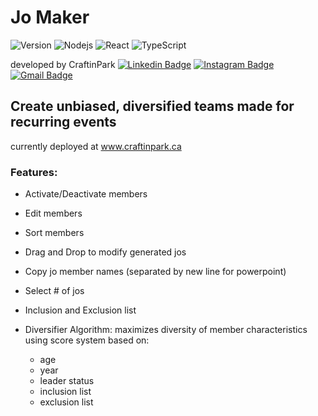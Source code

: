 # Jo Maker
![Version](https://img.shields.io/badge/version-1.1.5-blue)
  ![Nodejs](https://img.shields.io/badge/-Nodejs-black?style=flat-square&logo=Node.js)
![React](https://img.shields.io/badge/-React-black?style=flat-square&logo=react)
![TypeScript](https://img.shields.io/badge/-TypeScript-007ACC?style=flat-square&logo=typescript)

developed by CraftinPark
  [![Linkedin Badge](https://img.shields.io/badge/-craftinpark-blue?style=flat-square&logo=Linkedin&logoColor=white&link=https://www.linkedin.com/in/craftinpark/)](https://www.linkedin.com/in/craftinpark/)
[![Instagram Badge](https://img.shields.io/badge/-craftinpark-purple?style=flat-square&logo=instagram&logoColor=white&link=https://instagram.com/craftinpark/)](https://instagram.com/craftinpark)
[![Gmail Badge](https://img.shields.io/badge/-craftinpark@gmail.com-c14438?style=flat-square&logo=Gmail&logoColor=white&link=mailto:craftinpark@gmail.com)](mailto:craftinpark@gmail.com)

## Create unbiased, diversified teams made for recurring events

currently deployed at www.craftinpark.ca

### Features:

-  Activate/Deactivate members
-  Edit members
-  Sort members
-  Drag and Drop to modify generated jos
-  Copy jo member names (separated by new line for powerpoint)
-  Select # of jos
-  Inclusion and Exclusion list

-  Diversifier Algorithm: maximizes diversity of member characteristics using score system based on:
   - age
   - year
   - leader status
   - inclusion list
   - exclusion list
